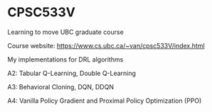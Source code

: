# CPSC533V
Learning to move UBC graduate course 

Course website: https://www.cs.ubc.ca/~van/cpsc533V/index.html 

My implementations for DRL algorithms

A2: Tabular Q-Learning, Double Q-Learning 

A3: Behavioral Cloning, DQN, DDQN

A4: Vanilla Policy Gradient and Proximal Policy Optimization (PPO)
